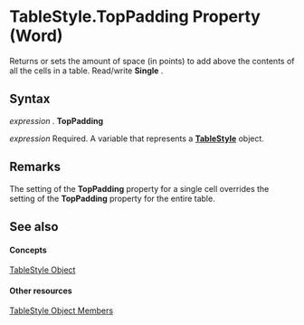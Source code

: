 
# TableStyle.TopPadding Property (Word)

Returns or sets the amount of space (in points) to add above the contents of all the cells in a table. Read/write  **Single** .


## Syntax

 _expression_ . **TopPadding**

 _expression_ Required. A variable that represents a **[TableStyle](4f1f4489-0ef7-dff0-8f2a-77f87937f3ad.md)** object.


## Remarks

The setting of the  **TopPadding** property for a single cell overrides the setting of the **TopPadding** property for the entire table.


## See also


#### Concepts


[TableStyle Object](4f1f4489-0ef7-dff0-8f2a-77f87937f3ad.md)
#### Other resources


[TableStyle Object Members](157d6fb8-ff84-fe53-f6f7-d96219c8dcd4.md)
